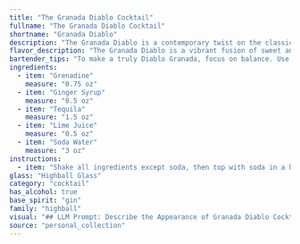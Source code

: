 ```yaml
---
title: "The Granada Diablo Cocktail"
fullname: "The Granada Diablo Cocktail"
shortname: "Granada Diablo"
description: "The Granada Diablo is a contemporary twist on the classic Sour family.  While its exact origin is unknown, its vibrant blend of sweet, spicy, and tart flavors reflects the modern mixologist's penchant for playful experimentation, drawing inspiration from both traditional and contemporary techniques. "
flavor_description: "The Granada Diablo is a vibrant fusion of sweet and spicy. Grenadine's pomegranate sweetness blends with ginger syrup's warmth, creating a base that's both fruity and fiery. Tequila adds a sharp, earthy note, while lime juice brings a bright, citrusy acidity.  Soda water completes the cocktail with refreshing effervescence. Overall, it's a complex and balanced drink with a delightful kick. "
bartender_tips: "To make a truly Diablo Granada, focus on balance. Use a high-quality tequila for depth, and ensure your grenadine isn't overly sweet. Shake the tequila, lime, and syrups with ice, ensuring the ginger sings through. Strain into a tall glass, top with soda, and garnish with a lime wheel. The key is to create a refreshing, slightly spicy, and tart cocktail.  "
ingredients:
  - item: "Grenadine"
    measure: "0.75 oz"
  - item: "Ginger Syrup"
    measure: "0.5 oz"
  - item: "Tequila"
    measure: "1.5 oz"
  - item: "Lime Juice"
    measure: "0.5 oz"
  - item: "Soda Water"
    measure: "3 oz"
instructions:
  - item: "Shake all ingredients except soda, then top with soda in a highball glass."
glass: "Highball Glass"
category: "cocktail"
has_alcohol: true
base_spirit: "gin"
family: "highball"
visual: "## LLM Prompt: Describe the Appearance of Granada Diablo CocktailImagine a tall glass filled with a vibrant, layered cocktail called Granada Diablo.  **Focus on these details:*** **Color:** The cocktail has a gradient of colors, starting with a deep, ruby red at the bottom, fading to a lighter orange in the middle, and finishing with a crisp, white layer at the top.* **Texture:** The red and orange layers appear slightly cloudy due to the grenadine and ginger syrup, while the top layer is clear and effervescent thanks to the soda water.* **Garnish:** A thin slice of lime sits perched on the rim, its green adding a refreshing contrast to the colorful liquid.* **Overall Impression:** The Granada Diablo is a visually striking cocktail, with its layers of color and texture hinting at the complex flavors within.  **Please provide a detailed description of the Granada Diablo cocktail, capturing its visual appeal and showcasing its vibrant layered appearance.** "
source: "personal_collection"
---
```


